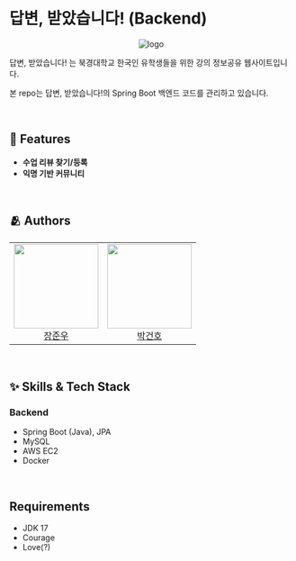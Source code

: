 # 답변, 받았습니다! (Backend)

<p align="center">
  <img src="https://avatars.githubusercontent.com/u/133968716?s=200&v=4" alt="logo"/>
</p>

답변, 받았습니다! 는 북경대학교 한국인 유학생들을 위한 강의 정보공유 웹사이트입니다.

본 repo는 답변, 받았습니다!의 Spring Boot 백엔드 코드를 관리하고 있습니다.

<br>

## :pushpin: Features

- **수업 리뷰 찾기/등록**
- **익명 기반 커뮤니티**

<br>

## :people_hugging: Authors

<table>
  <tr height="150px">
  <td align="center">
    <a href="https://github.com/timingsniper"><img height="150px" width="150px" src="https://avatars.githubusercontent.com/u/17792896?v=4"/></a>
    <br />
    <a href="https://github.com/timingsniper">장준우 </a>
  </td>
  <td align="center">
    <a href="https://github.com/pagh2322"><img height="150px" width="150px" src="https://avatars.githubusercontent.com/u/73037262?v=4"/></a>
    <br />
    <a href="https://github.com/pagh2322">박건호 </a>
  </td>
  </tr>
</table>

<br>

## :sparkles: Skills & Tech Stack

### Backend

- Spring Boot (Java), JPA
- MySQL
- AWS EC2
- Docker

<br>

## Requirements

- JDK 17
- Courage
- Love(?)

